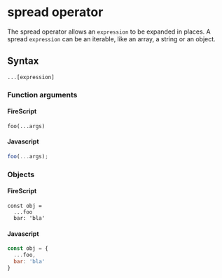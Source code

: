 spread operator
===============

The spread operator allows an `expression` to be expanded in places.
A spread `expression` can be an iterable, like an array, a string or an object.

Syntax
------

```
...[expression]
```

### Function arguments

#### FireScript

```fire
foo(...args)
```

#### Javascript

```js
foo(...args);
```

### Objects

#### FireScript

```fire
const obj =
  ...foo
  bar: 'bla'
```

#### Javascript

```js
const obj = {
  ...foo,
  bar: 'bla'
}
```
